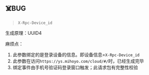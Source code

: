 ## ☠️BUG
> `X-Rpc-Device_id`

生成原理：UUID4

麻烦点：

1. 此参数绑定的是登录设备的信息。即设备信息=`X-Rpc-Device_id`
2. 此参数在访问`https://ys.mihoyo.com/cloud/#/`时，已经生成完毕
3. 绑定事件由手机号验证码登录窗口触发；此请求包有完整性校验
